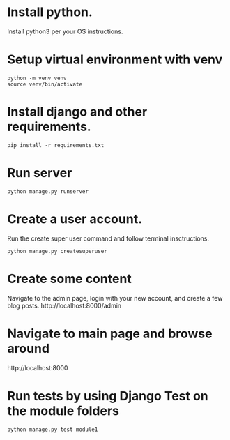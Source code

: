 # Install python.

Install python3 per your OS instructions.

# Setup virtual environment with venv

```
python -m venv venv
source venv/bin/activate
```

# Install django and other requirements.

`pip install -r requirements.txt`

# Run server

`python manage.py runserver`


# Create a user account.

Run the create super user command and follow terminal insctructions.

`python manage.py createsuperuser`


# Create some content

Navigate to the admin page, login with your new account, and create a few blog posts.
http://localhost:8000/admin

# Navigate to main page and browse around

http://localhost:8000

# Run tests by using Django Test on the module folders

`python manage.py test module1`
